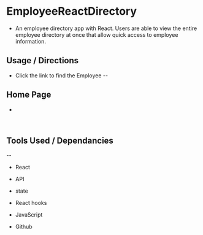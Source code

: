# EmployeeReactDirectory

* An employee directory app with React. Users are able to view the entire employee directory at once that allow quick access to employee information.


## Usage / Directions
* Click the link to find the Employee 
--


## Home Page 
* ![]( )

<br>


## Tools Used / Dependancies
--
* React
* API
* state
* React hooks

* JavaScript
* Github



